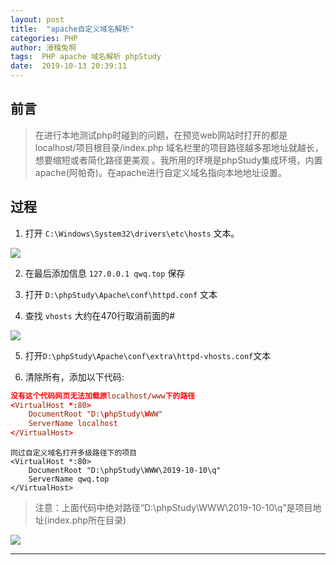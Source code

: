 ```yaml
---
layout: post
title:  "apache自定义域名解析"
categories: PHP
author: 滑稽兔啊
tags:  PHP apache 域名解析 phpStudy
date:  2019-10-13 20:39:11
---
```


## 前言
> 在进行本地测试php时碰到的问题，在预览web网站时打开的都是localhost/项目根目录/index.php  域名栏里的项目路径越多那地址就越长，想要缩短或者简化路径更美观 。我所用的环境是phpStudy集成环境，内置apache(阿帕奇)。在apache进行自定义域名指向本地地址设置。









## 过程

1. 打开 ```C:\Windows\System32\drivers\etc\hosts``` 文本。

![](https://j1109053660.oss-cn-hangzhou.aliyuncs.com/img/20191025192306.png)

2. 在最后添加信息 ```127.0.0.1	qwq.top``` 保存

3. 打开 ```D:\phpStudy\Apache\conf\httpd.conf``` 文本

4. 查找 ```vhosts``` 大约在470行取消前面的#

![](https://j1109053660.oss-cn-hangzhou.aliyuncs.com/img/20191025192406.png)

5. 打开```D:\phpStudy\Apache\conf\extra\httpd-vhosts.conf```文本

6. 清除所有，添加以下代码:
```conf
没有这个代码网页无法加载原localhost/www下的路径
<VirtualHost *:80>
	DocumentRoot "D:\phpStudy\WWW"
	ServerName localhost
</VirtualHost>
```
```cinf
同过自定义域名打开多级路径下的项目
<VirtualHost *:80>
	DocumentRoot "D:\phpStudy\WWW\2019-10-10\q"
	ServerName qwq.top
</VirtualHost>
```
>注意：上面代码中绝对路径“D:\phpStudy\WWW\2019-10-10\q”是项目地址(index.php所在目录)

![](https://j1109053660.oss-cn-hangzhou.aliyuncs.com/img/20191025192430.png)

------





